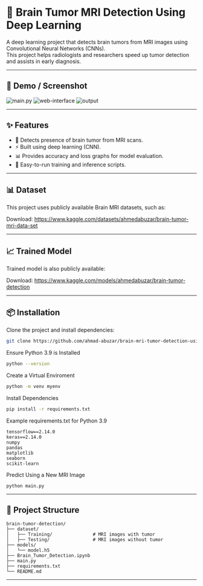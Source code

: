 # 🧠 Brain Tumor MRI Detection Using Deep Learning 

A deep learning project that detects brain tumors from MRI images using Convolutional Neural Networks (CNNs).  
This project helps radiologists and researchers speed up tumor detection and assists in early diagnosis.

---

## 📸 Demo / Screenshot

![main.py](https://github.com/user-attachments/assets/6d14d1c5-71ea-4c74-a9ed-ac1a6135f913)
![web-interface](https://github.com/user-attachments/assets/145dabbe-713c-4647-9d1e-ebfbfd1ddc0d)
![output](https://github.com/user-attachments/assets/d5ece5e6-b7d8-4dc0-be83-1e134ca81219)

---

## ✨ Features
- 🏥 Detects presence of brain tumor from MRI scans.
- ⚡ Built using deep learning (CNN).
- 📊 Provides accuracy and loss graphs for model evaluation.
- 🔧 Easy-to-run training and inference scripts.

---

## 📊 Dataset

This project uses publicly available Brain MRI datasets, such as:
 
Download: https://www.kaggle.com/datasets/ahmedabuzar/brain-tumor-mri-data-set

---

## 📈 Trained Model

Trained model is also publicly available:

Download: https://www.kaggle.com/models/ahmedabuzar/brain-tumor-detection

---

## 📦 Installation

Clone the project and install dependencies:

```bash
git clone https://github.com/ahmad-abuzar/brain-mri-tumor-detection-using-deep-learning.git
```

Ensure Python 3.9 is Installed

```bash
python --version
```

Create a Virtual Enviroment

```bash
python -m venv myenv
```


Install Dependencies
```bash
pip install -r requirements.txt
```

Example requirements.txt for Python 3.9
```
tensorflow==2.14.0 
keras==2.14.0 
numpy 
pandas 
matplotlib 
seaborn 
scikit-learn 
```

Predict Using a New MRI Image
```
python main.py
```

---

## 📂 Project Structure

```
brain-tumor-detection/
├── dataset/
│   ├── Training/               # MRI images with tumor
│   ├── Testing/                # MRI images without tumor
├── models/
│   └── model.h5
├── Brain_Tumor_Detection.ipynb
├── main.py
├── requirements.txt
└── README.md
```

---


